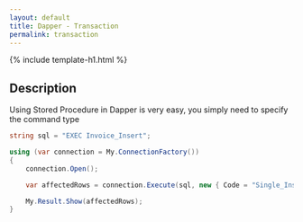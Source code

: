 ```yaml
---
layout: default
title: Dapper - Transaction
permalink: transaction
---
```


{% include template-h1.html %}

## Description
Using Stored Procedure in Dapper is very easy, you simply need to specify the command type

```csharp
string sql = "EXEC Invoice_Insert";

using (var connection = My.ConnectionFactory())
{
    connection.Open();

    var affectedRows = connection.Execute(sql, new { Code = "Single_Insert_1" }, commandType: CommandType.StoredProcedure);

    My.Result.Show(affectedRows);
}
```

